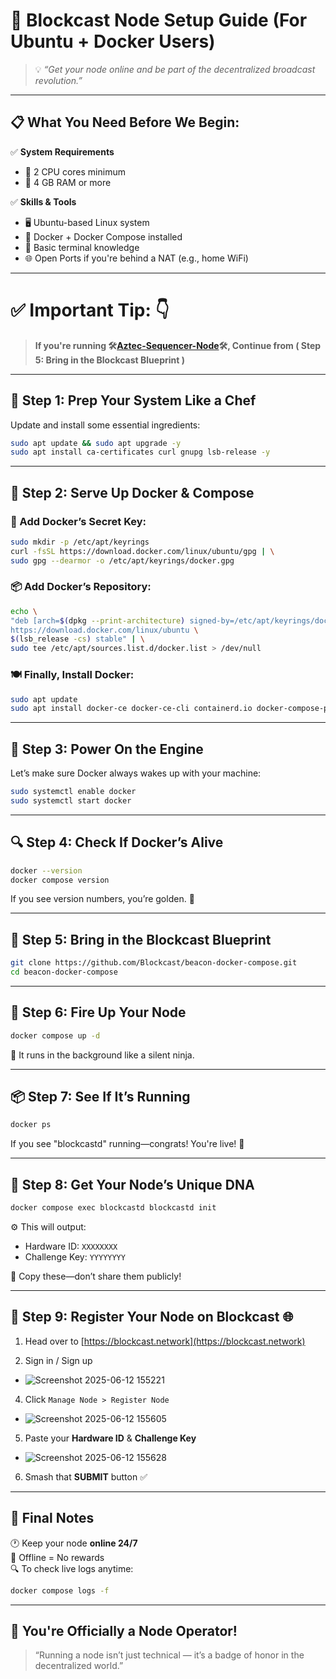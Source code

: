 # 🚀 Blockcast Node Setup Guide (For Ubuntu + Docker Users)

> 💡 *“Get your node online and be part of the decentralized broadcast revolution.”*

---

## 📋 What You Need Before We Begin:

✅ **System Requirements**
- 🧠 2 CPU cores minimum  
- 🧠 4 GB RAM or more

✅ **Skills & Tools**
- 🖥️ Ubuntu-based Linux system
- 🧰 Docker + Docker Compose installed
- 🧠 Basic terminal knowledge
- 🌐 Open Ports if you're behind a NAT (e.g., home WiFi)

---

# ✅ Important Tip: 👇
> **If you're running 🛠️[Aztec-Sequencer-Node](https://github.com/rdkrr731/Aztec-Sequencer-Node.git)🛠️, Continue from **( Step 5: Bring in the Blockcast Blueprint )****

---

## 🧼 Step 1: Prep Your System Like a Chef

Update and install some essential ingredients:
```bash
sudo apt update && sudo apt upgrade -y
sudo apt install ca-certificates curl gnupg lsb-release -y
```

---

## 🐳 Step 2: Serve Up Docker & Compose

### 🧂 Add Docker’s Secret Key:
```bash
sudo mkdir -p /etc/apt/keyrings
curl -fsSL https://download.docker.com/linux/ubuntu/gpg | \
sudo gpg --dearmor -o /etc/apt/keyrings/docker.gpg
```

### 📦 Add Docker’s Repository:
```bash
echo \
"deb [arch=$(dpkg --print-architecture) signed-by=/etc/apt/keyrings/docker.gpg] \
https://download.docker.com/linux/ubuntu \
$(lsb_release -cs) stable" | \
sudo tee /etc/apt/sources.list.d/docker.list > /dev/null
```

### 🍽️ Finally, Install Docker:
```bash
sudo apt update
sudo apt install docker-ce docker-ce-cli containerd.io docker-compose-plugin -y
```

---

## 🔌 Step 3: Power On the Engine

Let’s make sure Docker always wakes up with your machine:
```bash
sudo systemctl enable docker
sudo systemctl start docker
```

---

## 🔍 Step 4: Check If Docker’s Alive

```bash
docker --version
docker compose version
```
If you see version numbers, you’re golden. 🌟

---

## 🧱 Step 5: Bring in the Blockcast Blueprint

```bash
git clone https://github.com/Blockcast/beacon-docker-compose.git
cd beacon-docker-compose
```

---

## 🚀 Step 6: Fire Up Your Node

```bash
docker compose up -d
```

💬 It runs in the background like a silent ninja.

---

## 📦 Step 7: See If It’s Running

```bash
docker ps
```
If you see "blockcastd" running—congrats! You're live! 🎉

---

## 🔐 Step 8: Get Your Node’s Unique DNA

```bash
docker compose exec blockcastd blockcastd init
```

⚙️ This will output:
- Hardware ID: `XXXXXXXX`
- Challenge Key: `YYYYYYYY`

📸 Copy these—don’t share them publicly!

---

## 📝 Step 9: Register Your Node on Blockcast 🌐

1. Head over to [https://blockcast.network](https://blockcast.network)

2. Sign in / Sign up 
  - ![Screenshot 2025-06-12 155221](https://github.com/user-attachments/assets/b7dabe60-4a85-4896-b4d4-3e2f926c8e4e)

4. Click `Manage Node > Register Node`  
  - ![Screenshot 2025-06-12 155605](https://github.com/user-attachments/assets/cb79b44b-1c48-4529-a889-3867585a26bb)

5. Paste your **Hardware ID** & **Challenge Key** 
  - ![Screenshot 2025-06-12 155628](https://github.com/user-attachments/assets/8b5cbc74-de63-475b-bdec-cfe9a79639a9)


6. Smash that **SUBMIT** button ✅

---

## 🧠 Final Notes

🕐 Keep your node **online 24/7**  
💸 Offline = No rewards  
🔍 To check live logs anytime:
```bash
docker compose logs -f
```

---

## 🎉 You're Officially a Node Operator!

> “Running a node isn’t just technical — it’s a badge of honor in the decentralized world.”
